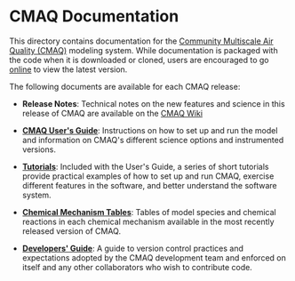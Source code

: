 CMAQ Documentation
==================

This directory contains documentation for the [Community Multiscale Air Quality (CMAQ)](http://www.epa.gov/cmaq) modeling system.
While documentation is packaged with the code when it is downloaded or cloned, users are encouraged to go [online](https://github.com/USEPA/CMAQ/tree/main/DOCS) to view the latest version.

The following documents are available for each CMAQ release:

- **Release Notes**: Technical notes on the new features and science in this release of CMAQ are available on the [CMAQ Wiki](https://github.com/USEPA/CMAQ/wiki/CMAQ-Release-Notes)

- **[CMAQ User's Guide](Users_Guide/README.md)**: Instructions on how to set up and run the model and information on CMAQ's different science options and instrumented versions.

- **[Tutorials](Users_Guide/Tutorials/README.md)**: Included with the User's Guide, a series of short tutorials provide practical examples of how to set up and run CMAQ, exercise different features in the software, and better understand the software system.

- **[Chemical Mechanism Tables](../CCTM/src/MECHS/README.md)**: Tables of model species and chemical reactions in each chemical mechanism available in the most recently released version of CMAQ.

- **[Developers' Guide](Developers_Guide/CMAQ_Dev_Guide.md)**: A guide to version control practices and expectations adopted by the CMAQ development team and enforced on itself and any other collaborators who wish to contribute code.


